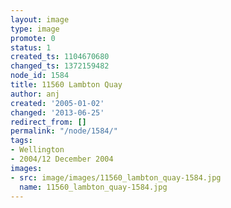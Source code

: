 ```yaml
---
layout: image
type: image
promote: 0
status: 1
created_ts: 1104670680
changed_ts: 1372159482
node_id: 1584
title: 11560 Lambton Quay
author: anj
created: '2005-01-02'
changed: '2013-06-25'
redirect_from: []
permalink: "/node/1584/"
tags:
- Wellington
- 2004/12 December 2004
images:
- src: image/images/11560_lambton_quay-1584.jpg
  name: 11560_lambton_quay-1584.jpg
---
```



